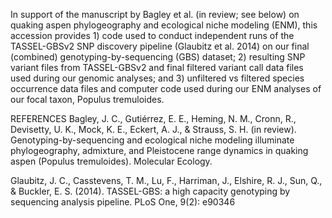 In support of the manuscript by Bagley et al. (in review; see below) on quaking aspen phylogeography and ecological niche modeling (ENM), this accession provides 1) code used to conduct independent runs of the TASSEL-GBSv2 SNP discovery pipeline (Glaubitz et al. 2014) on our final (combined) genotyping-by-sequencing (GBS) dataset; 2) resulting SNP variant files from TASSEL-GBSv2 and final filtered variant call data files used during our genomic analyses; and 3) unfiltered vs filtered species occurrence data files and computer code used during our ENM analyses of our focal taxon, Populus tremuloides.

REFERENCES
Bagley, J. C., Gutiérrez, E. E., Heming, N. M., Cronn, R., Devisetty, U. K., Mock, K. E., Eckert, A. J., & Strauss, S. H. (in review). Genotyping-by-sequencing and ecological niche modeling illuminate phylogeography, admixture, and Pleistocene range dynamics in quaking aspen (Populus tremuloides). Molecular Ecology.

Glaubitz, J. C., Casstevens, T. M., Lu, F., Harriman, J., Elshire, R. J., Sun, Q., & Buckler, E. S. (2014). TASSEL-GBS: a high capacity genotyping by sequencing analysis pipeline. PLoS One, 9(2): e90346
